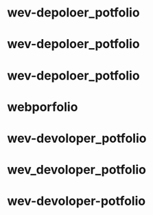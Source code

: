 # wev-depoloer_potfolio
# wev-depoloer_potfolio
# wev-depoloer_potfolio
# webporfolio
# wev-devoloper_potfolio
# wev_devoloper_potfolio
# wev-devoloper-potfolio
